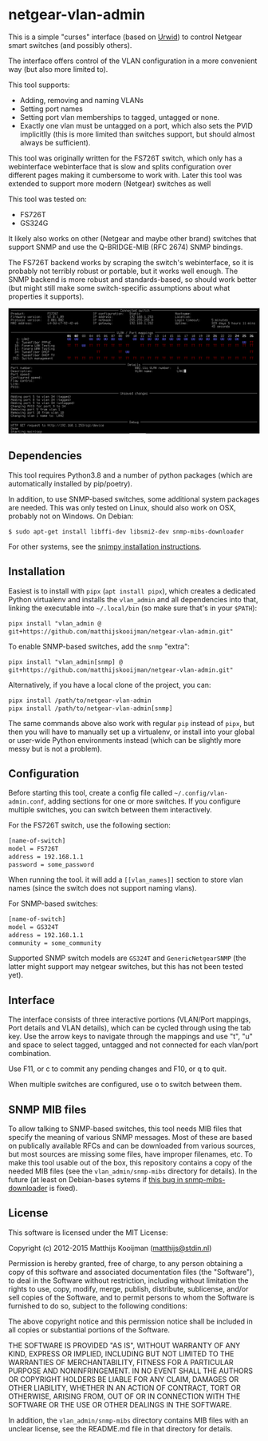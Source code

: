 netgear-vlan-admin
==================
This is a simple "curses" interface (based on
[Urwid](http://urwid.org/)) to control Netgear smart switches
(and possibly others).

The interface offers control of the VLAN configuration in a more
convenient way (but also more limited to).

This tool supports:

 - Adding, removing and naming VLANs
 - Setting port names
 - Setting port vlan memberships to tagged, untagged or none.
 - Exactly one vlan must be untagged on a port, which also sets the PVID
   implicitlly (this is more limited than switches support, but should
   almost always be sufficient).

This tool was originally written for the FS726T switch, which only has a
webinterface  webinterface that is slow and splits configuration over
different pages making it cumbersome to work with. Later this tool was
extended to support more modern (Netgear) switches as well

This tool was tested on:
 - FS726T
 - GS324G

It likely also works on other (Netgear and maybe other brand) switches
that support SNMP and use the Q-BRIDGE-MIB (RFC 2674) SNMP bindings.

The FS726T backend works by scraping the switch's webinterface, so it is probably
not terribly robust or portable, but it works well enough. The
SNMP backend is more robust and standards-based, so should work better
(but might still make some switch-specific assumptions about what
properties it supports).

![Screenshot](doc/screenshot.png)

Dependencies
------------
This tool requires Python3.8 and a number of python packages (which are
automatically installed by pip/poetry).

In addition, to use SNMP-based switches, some additional system
packages are needed. This was only tested on Linux, should also work on
OSX, probably not on Windows. On Debian:

```
$ sudo apt-get install libffi-dev libsmi2-dev snmp-mibs-downloader
```

For other systems, see the [snimpy installation
instructions](https://snimpy.readthedocs.io/en/latest/installation.html).

Installation
------------
Easiest is to install with `pipx` (`apt install pipx`), which creates
a dedicated Python virtualenv and installs the `vlan_admin` and all
dependencies into that, linking the executable into `~/.local/bin` (so
make sure that's in your `$PATH`):

```
pipx install "vlan_admin @ git+https://github.com/matthijskooijman/netgear-vlan-admin.git"
```

To enable SNMP-based switches, add the `snmp` "extra":

```
pipx install "vlan_admin[snmp] @ git+https://github.com/matthijskooijman/netgear-vlan-admin.git"
```

Alternatively, if you have a local clone of the project, you can:

```
pipx install /path/to/netgear-vlan-admin
pipx install /path/to/netgear-vlan-admin[snmp]
```

The same commands above also work with regular `pip` instead of `pipx`,
but then you will have to manually set up a virtualenv, or install into
your global or user-wide Python environments instead (which can be
slightly more messy but is not a problem).

Configuration
-------------
Before starting this tool, create a config file called
`~/.config/vlan-admin.conf`, adding sections for one or more switches.
If you configure multiple switches, you can switch between them
interactively.

For the FS726T switch, use the following section:

```
[name-of-switch]
model = FS726T
address = 192.168.1.1
password = some_password
```

When running the tool. it will add a `[[vlan_names]]` section to store
vlan names (since the switch does not support naming vlans).

For SNMP-based switches:

```
[name-of-switch]
model = GS324T
address = 192.168.1.1
community = some_community
```

Supported SNMP switch models are `GS324T` and `GenericNetgearSNMP` (the
latter might support may netgear switches, but this has not been tested
yet).

Interface
---------
The interface consists of three interactive portions (VLAN/Port
mappings, Port details and VLAN details), which can be cycled through
using the tab key. Use the arrow keys to navigate through the mappings
and use "t", "u" and space to select tagged, untagged and not connected for
each vlan/port combination.

Use F11, or c to commit any pending changes and F10, or q to quit.

When multiple switches are configured, use o to switch between them.

SNMP MIB files
--------------
To allow talking to SNMP-based switches, this tool needs MIB files that
specify the meaning of various SNMP messages. Most of these are based on
publically available RFCs and can be downloaded from various sources,
but most sources are missing some files, have improper filenames, etc.
To make this tool usable out of the box, this repository contains a copy
of the needed MIB files (see the `vlan_admin/snmp-mibs` directory for
details). In the future (at least on Debian-bases sytems if [this bug in
snmp-mibs-downloader](https://bugs.debian.org/1077818) is fixed).

License
-------
This software is licensed under the MIT License:

Copyright (c) 2012-2015 Matthijs Kooijman (matthijs@stdin.nl)

Permission is hereby granted, free of charge, to any person obtaining a
copy of this software and associated documentation files (the
"Software"), to deal in the Software without restriction, including
without limitation the rights to use, copy, modify, merge, publish,
distribute, sublicense, and/or sell copies of the Software, and to
permit persons to whom the Software is furnished to do so, subject to
the following conditions:

The above copyright notice and this permission notice shall be included
in all copies or substantial portions of the Software.

THE SOFTWARE IS PROVIDED "AS IS", WITHOUT WARRANTY OF ANY KIND, EXPRESS
OR IMPLIED, INCLUDING BUT NOT LIMITED TO THE WARRANTIES OF
MERCHANTABILITY, FITNESS FOR A PARTICULAR PURPOSE AND NONINFRINGEMENT.
IN NO EVENT SHALL THE AUTHORS OR COPYRIGHT HOLDERS BE LIABLE FOR ANY
CLAIM, DAMAGES OR OTHER LIABILITY, WHETHER IN AN ACTION OF CONTRACT,
TORT OR OTHERWISE, ARISING FROM, OUT OF OR IN CONNECTION WITH THE
SOFTWARE OR THE USE OR OTHER DEALINGS IN THE SOFTWARE.

In addition, the `vlan_admin/snmp-mibs` directory contains MIB files
with an unclear license, see the README.md file in that directory for
details.
